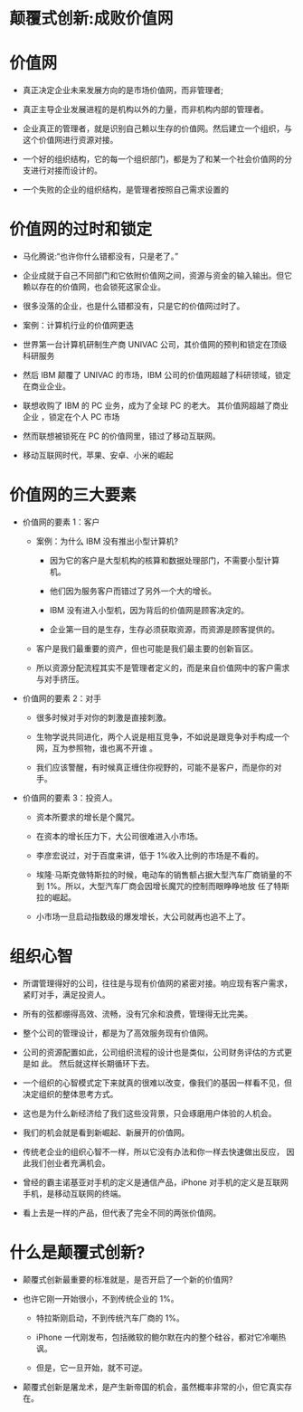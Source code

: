 # 颠覆式创新:成败价值网

# 价值网

- 真正决定企业未来发展方向的是市场价值网，而非管理者;

- 真正主导企业发展进程的是机构以外的力量，而非机构内部的管理者。

- 企业真正的管理者，就是识别自己赖以生存的价值网。然后建立一个组织，与这个价值网进行资源对接。

- 一个好的组织结构，它的每一个组织部门，都是为了和某一个社会价值网的分支进行对接而设计的。

- 一个失败的企业的组织结构，是管理者按照自己需求设置的

# 价值网的过时和锁定

- 马化腾说:“也许你什么错都没有，只是老了。”

- 企业成就于自己不同部门和它依附价值网之间，资源与资金的输入输出。但它赖以存在的价值网，也会锁死这家企业。

- 很多没落的企业，也是什么错都没有，只是它的价值网过时了。

- 案例：计算机行业的价值网更迭

- 世界第一台计算机研制生产商 UNIVAC 公司，其价值网的预判和锁定在顶级科研服务

- 然后 IBM 颠覆了 UNIVAC 的市场，IBM 公司的价值网超越了科研领域，锁定在商业企业。

- 联想收购了 IBM 的 PC 业务，成为了全球 PC 的老大。 其价值网超越了商业企业 ，锁定在个人 PC 市场

- 然而联想被锁死在 PC 的价值网里，错过了移动互联网。

- 移动互联网时代，苹果、安卓、小米的崛起

# 价值网的三大要素

- 价值网的要素 1：客户

  - 案例：为什么 IBM 没有推出小型计算机?

    - 因为它的客户是大型机构的核算和数据处理部门，不需要小型计算机。

    - 他们因为服务客户而错过了另外一个大的增长。

    - IBM 没有进入小型机，因为背后的价值网是顾客决定的。

    - 企业第一目的是生存，生存必须获取资源，而资源是顾客提供的。

  - 客户是我们最重要的资产，但也可能是我们最主要的创新盲区。

  - 所以资源分配流程其实不是管理者定义的，而是来自价值网中的客户需求与对手挤压。

- 价值网的要素 2：对手

  - 很多时候对手对你的刺激是直接刺激。

  - 生物学说共同进化，两个人说是相互竞争，不如说是跟竞争对手构成一个网，互为参照物，谁也离不开谁 。

  - 我们应该警醒，有时候真正缠住你视野的，可能不是客户，而是你的对手。

- 价值网的要素 3：投资人。

  - 资本所要求的增长是个魔咒。

  - 在资本的增长压力下，大公司很难进入小市场。

  - 李彦宏说过，对于百度来讲，低于 1%收入比例的市场是不看的。

  - 埃隆·马斯克做特斯拉的时候，电动车的销售额占据大型汽车厂商销量的不到 1%。所以，大型汽车厂商会因增长魔咒的控制而眼睁睁地放 任了特斯拉的崛起。

  - 小市场一旦启动指数级的爆发增长，大公司就再也追不上了。

# 组织心智

- 所谓管理得好的公司，往往是与现有价值网的紧密对接。响应现有客户需求，紧盯对手，满足投资人。

- 所有的弦都绷得高效、流畅，没有冗余和浪费，管理得无比完美。

- 整个公司的管理设计，都是为了高效服务现有价值网。

- 公司的资源配置如此，公司组织流程的设计也是类似，公司财务评估的方式更是如 此。 然后就这样长期循环下去。

- 一个组织的心智模式定下来就真的很难以改变，像我们的基因一样看不见，但决定组织的整体思考方式。

- 这也是为什么新经济给了我们这些没背景，只会琢磨用户体验的人机会。

- 我们的机会就是看到新崛起、新展开的价值网。

- 传统老企业的组织心智不一样，所以它没有办法和你一样去快速做出反应， 因此我们创业者充满机会。

- 曾经的霸主诺基亚对手机的定义是通信产品，iPhone 对手机的定义是互联网手机，是移动互联网的终端。

- 看上去是一样的产品，但代表了完全不同的两张价值网。

# 什么是颠覆式创新?

- 颠覆式创新最重要的标准就是，是否开启了一个新的价值网?

- 也许它刚一开始很小，不到传统企业的 1%。

  - 特拉斯刚启动，不到传统汽车厂商的 1%。

  - iPhone 一代刚发布，包括微软的鲍尔默在内的整个硅谷，都对它冷嘲热讽。

  - 但是，它一旦开始，就不可逆。

- 颠覆式创新是屠龙术，是产生新帝国的机会，虽然概率非常的小，但它真实存在。
